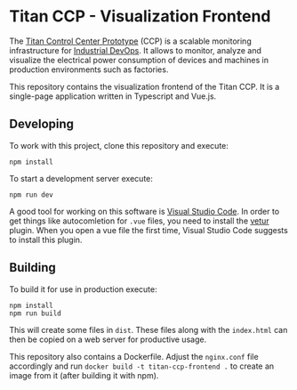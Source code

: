 # Titan CCP - Visualization Frontend

The [Titan Control Center Prototype](http://eprints.uni-kiel.de/43910) (CCP) is a
scalable monitoring infrastructure for [Industrial DevOps](https://industrial-devops.org/).
It allows to monitor, analyze and visualize the electrical power consumption of
devices and machines in production environments such as factories.

This repository contains the visualization frontend of the Titan CCP. It is a
single-page application written in Typescript and Vue.js.



## Developing

To work with this project, clone this repository and execute:

```shell
npm install
```

To start a development server execute:

```shell
npm run dev
```

A good tool for working on this software is [Visual Studio Code](https://code.visualstudio.com/).
In order to get things like autocomletion for `.vue` files, you need to install the [vetur](https://vuejs.github.io/vetur/) plugin.
When you open a vue file the first time, Visual Studio Code suggests to install this plugin.

## Building

To build it for use in production execute:

```shell
npm install
npm run build
```

This will create some files in `dist`. These files along with the `index.html`
can then be copied on a web server for productive usage.

This repository also contains a Dockerfile. Adjust the `nginx.conf` file accordingly
and run `docker build -t titan-ccp-frontend .` to create an image from it (after
building it with npm).


